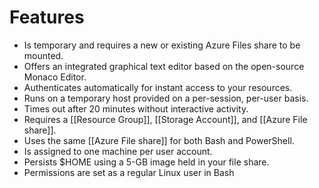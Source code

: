 # Features
-   Is temporary and requires a new or existing Azure Files share to be mounted.
-   Offers an integrated graphical text editor based on the open-source Monaco Editor.
-   Authenticates automatically for instant access to your resources.
-   Runs on a temporary host provided on a per-session, per-user basis.
-   Times out after 20 minutes without interactive activity.
-   Requires a [[Resource Group]], [[Storage Account]], and [[Azure File share]].
-   Uses the same [[Azure File share]] for both Bash and PowerShell.
-   Is assigned to one machine per user account.
-   Persists $HOME using a 5-GB image held in your file share.
-    Permissions are set as a regular Linux user in Bash

